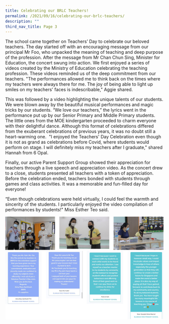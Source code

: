 ```yaml
---
title: Celebrating our BRLC Teachers!
permalink: /2021/09/16/celebrating-our-brlc-teachers/
description: ""
third_nav_title: Page 3
---
```

<p>The school came together on Teachers&rsquo; Day to celebrate our beloved teachers. The day started off with an encouraging message from our principal Mr Foo, who unpacked the meaning of teaching and deep purpose of the profession. After the message from Mr Chan Chun Sing, Minister for Education, the concert swung into action. We first enjoyed a series of videos created by the Ministry of Education celebrating the teaching profession. These videos reminded us of the deep commitment from our teachers. "The performances allowed me to think back on the times where my teachers were always there&nbsp;for me. The joy of being able to light up smiles on my teachers' faces is indescribable," Aggie shared.</p>
<p>This was followed by a video highlighting the unique talents of our students. We were blown away by the beautiful musical performances and magic tricks by our students. &ldquo;We love our teachers,&rdquo; the lyrics went in the performance put up by our Senior Primary and Middle Primary students. The little ones from the MOE kindergarten proceeded to charm everyone with their delightful dance. Although this format of celebrations differed from the exuberant celebrations of previous years, it was no doubt still a heart-warming one. &nbsp;"I enjoyed the Teachers' Day Celebration even though it is not as grand as celebrations before Covid, where students would perform on stage. I will definitely&nbsp;miss my teachers after I graduate," shared Hannah from 6 Opal.</p>
<p>Finally, our active Parent Support Group showed their appreciation for teachers through a live speech and appreciation video. As the concert drew to a close, students presented all teachers with a token of appreciation. Before the celebration ended, teachers bonded with students through games and class activities. It was a memorable and fun-filled day for everyone!</p>
<p>&ldquo;Even though celebrations were held virtually, I could feel the warmth and sincerity of the students. I particularly&nbsp;enjoyed the video compilation of performances by students!" Miss Esther Teo said.</p>
<img src="/images/celebrating.png">
<img src="/images/celebrating1.png">